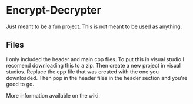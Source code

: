 # Encrypt-Decrypter
Just meant to be a fun project. This is not meant to be used as anything.

## Files
I only included the header and main cpp files. To put this in visual studio I recomend downloading this to a zip. Then create a new project in visual studios. Replace the cpp file that was created with the one you downloaded. Then pop in the header files in the header section and you're good to go.

More information available on the wiki.
